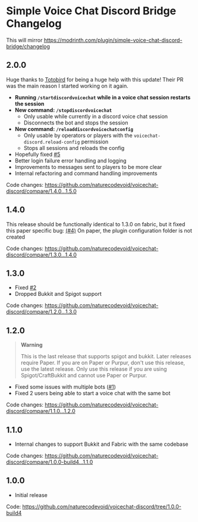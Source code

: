 # Simple Voice Chat Discord Bridge Changelog

This will mirror https://modrinth.com/plugin/simple-voice-chat-discord-bridge/changelog

## 2.0.0

Huge thanks to [Totobird](https://github.com/Totobird-Creations) for being a huge help with this update! Their PR was the main reason I started working on it again.

-   **Running `/startdiscordvoicechat` while in a voice chat session restarts the session**
-   **New command: `/stopdiscordvoicechat`**
    -   Only usable while currently in a discord voice chat session
    -   Disconnects the bot and stops the session
-   **New command: `/reloaddiscordvoicechatconfig`**
    -   Only usable by operators or players with the `voicechat-discord.reload-config` permission
    -   Stops all sessions and reloads the config
-   Hopefully fixed [#5](https://github.com/naturecodevoid/voicechat-discord/issues/5)
-   Better login failure error handling and logging
-   Improvements to messages sent to players to be more clear
-   Internal refactoring and command handling improvements

Code changes: https://github.com/naturecodevoid/voicechat-discord/compare/1.4.0...1.5.0

## 1.4.0

This release should be functionally identical to 1.3.0 on fabric, but it fixed this paper specific bug: [(#4)](https://github.com/naturecodevoid/voicechat-discord/issues/4) On paper, the plugin
configuration folder is not created

Code changes: https://github.com/naturecodevoid/voicechat-discord/compare/1.3.0...1.4.0

## 1.3.0

-   Fixed [#2](https://github.com/naturecodevoid/voicechat-discord/issues/2)
-   Dropped Bukkit and Spigot support

Code changes: https://github.com/naturecodevoid/voicechat-discord/compare/1.2.0...1.3.0

## 1.2.0

> **Warning**
>
> This is the last release that supports spigot and bukkit. Later releases require Paper. If you are on Paper or Purpur, don't use this release, use the latest release. Only use this release if you
> are using Spigot/CraftBukkit and cannot use Paper or Purpur.

-   Fixed some issues with multiple bots ([#1](https://github.com/naturecodevoid/voicechat-discord/issues/1))
-   Fixed 2 users being able to start a voice chat with the same bot

Code changes: https://github.com/naturecodevoid/voicechat-discord/compare/1.1.0...1.2.0

## 1.1.0

-   Internal changes to support Bukkit and Fabric with the same codebase

Code changes: https://github.com/naturecodevoid/voicechat-discord/compare/1.0.0-build4...1.1.0

## 1.0.0

-   Initial release

Code: https://github.com/naturecodevoid/voicechat-discord/tree/1.0.0-build4
